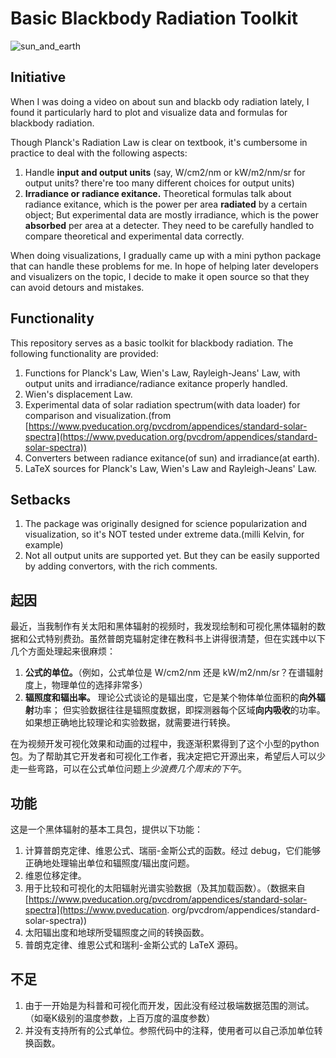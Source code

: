  

# Basic Blackbody Radiation Toolkit

![sun_and_earth](C:\StarSky\Programming\MyProjects\blackbody_toolkit\sun_and_earth.png)

## Initiative

When I was doing a video on about sun and blackb ody radiation lately, I found it particularly hard to plot and visualize data and formulas for blackbody radiation.

Though Planck's Radiation Law is clear on textbook, it's cumbersome in practice to deal with the following aspects: 

1. Handle **input and output units** (say, W/cm2/nm or kW/m2/nm/sr for output units? there're too many different choices for output units)
2. **Irradiance or radiance exitance.** Theoretical formulas talk about radiance exitance, which is the power per area **radiated** by a certain object; But experimental data are mostly irradiance, which is the power **absorbed** per area at a detecter. They need to be carefully handled to compare theoretical and experimental data correctly.

When doing visualizations, I gradually came up with a mini python package that can handle these problems for me. In hope of helping later developers and visualizers on the topic, I decide to make it open source so that they can avoid detours and mistakes.

## Functionality

This repository serves as a basic toolkit for blackbody radiation. The following functionality are provided:

1. Functions for Planck's Law, Wien's Law, Rayleigh-Jeans' Law, with output units and irradiance/radiance exitance properly handled.
2. Wien's displacement Law.
3. Experimental data of solar radiation spectrum(with data loader) for comparison and visualization.(from [https://www.pveducation.org/pvcdrom/appendices/standard-solar-spectra](https://www.pveducation.org/pvcdrom/appendices/standard-solar-spectra))
4. Converters between radiance exitance(of sun) and irradiance(at earth).
5. LaTeX sources for Planck's Law, Wien's Law and Rayleigh-Jeans' Law.

## Setbacks

1. The package was originally designed for science popularization and visualization, so it's NOT tested under extreme data.(milli Kelvin, for example)
2. Not all output units are supported yet. But they can be easily supported by adding convertors, with the rich comments.



## 起因

最近，当我制作有关太阳和黑体辐射的视频时，我发现绘制和可视化黑体辐射的数据和公式特别费劲。虽然普朗克辐射定律在教科书上讲得很清楚，但在实践中以下几个方面处理起来很麻烦：

1. **公式的单位。**（例如，公式单位是 W/cm2/nm 还是 kW/m2/nm/sr？在谱辐射度上，物理单位的选择非常多）
2. **辐照度和辐出率。** 理论公式谈论的是辐出度，它是某个物体单位面积的**向外辐射**功率； 但实验数据往往是辐照度数据，即探测器每个区域**向内吸收**的功率。如果想正确地比较理论和实验数据，就需要进行转换。

在为视频开发可视化效果和动画的过程中，我逐渐积累得到了这个小型的python包。为了帮助其它开发者和可视化工作者，我决定把它开源出来，希望后人可以少走一些弯路，可以在公式单位问题上*少浪费几个周末的下午*。

## 功能

这是一个黑体辐射的基本工具包，提供以下功能：

1. 计算普朗克定律、维恩公式、瑞丽-金斯公式的函数。经过 debug，它们能够正确地处理输出单位和辐照度/辐出度问题。
2. 维恩位移定律。
3. 用于比较和可视化的太阳辐射光谱实验数据（及其加载函数）。（数据来自[https://www.pveducation.org/pvcdrom/appendices/standard-solar-spectra](https://www.pveducation. org/pvcdrom/appendices/standard-solar-spectra))
4. 太阳辐出度和地球所受辐照度之间的转换函数。
5. 普朗克定律、维恩公式和瑞利-金斯公式的 LaTeX 源码。

## 不足

1. 由于一开始是为科普和可视化而开发，因此没有经过极端数据范围的测试。（如毫K级别的温度参数，上百万度的温度参数）
2. 并没有支持所有的公式单位。参照代码中的注释，使用者可以自己添加单位转换函数。